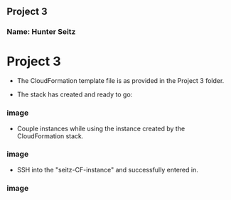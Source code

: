 ## Project 3
### Name: Hunter Seitz

# Project 3 

- The CloudFormation template file is as provided in the Project 3 folder. 

- The stack has created and ready to go: 
### image
- Couple instances while using the instance created by the CloudFormation stack. 
### image
- SSH into the "seitz-CF-instance" and successfully entered in. 
### image